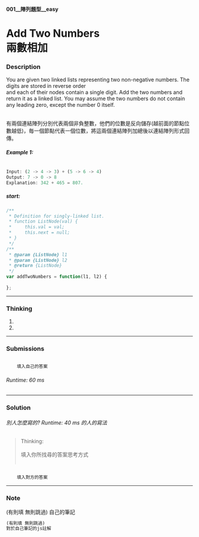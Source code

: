 #### 001__陣列題型__easy
# Add Two Numbers <br/>兩數相加

### Description
You are given two linked lists representing two non-negative numbers. The digits are stored in reverse order
<br/>
and each of their nodes contain a single digit. Add the two numbers and return it as a linked list.
You may assume the two numbers do not contain any leading zero, except the number 0 itself.

<br/>
有兩個連結陣列分別代表兩個非負整數，他們的位數是反向儲存(越前面的節點位數越低)，毎一個節點代表一個位數，將這兩個連結陣列加總後以連結陣列形式回傳。
<br/>

##### Example 1:
```js

Input: (2 -> 4 -> 3) + (5 -> 6 -> 4)
Output: 7 -> 0 -> 8
Explanation: 342 + 465 = 807.

```
##### start:
```js
/**
 * Definition for singly-linked list.
 * function ListNode(val) {
 *     this.val = val;
 *     this.next = null;
 * }
 */
/**
 * @param {ListNode} l1
 * @param {ListNode} l2
 * @return {ListNode}
 */
var addTwoNumbers = function(l1, l2) {
    
};

```
* * *
### Thinking
1. 
2. 

* * *
### Submissions
```js
 
    填入自己的答案

```
###### Runtime: 60 ms
* * *
### Solution
###### 別人怎麼寫的? Runtime: 40 ms 的人的寫法
>Thinking:
    <br/><br/>
    填入你所找尋的答案思考方式
    <br/><br/>
```js

    填入對方的答案

```
* * *
### Note
(有則填 無則跳過)
 自己的筆記

```js
(有則填 無則跳過)
對於自己筆記的js註解

```